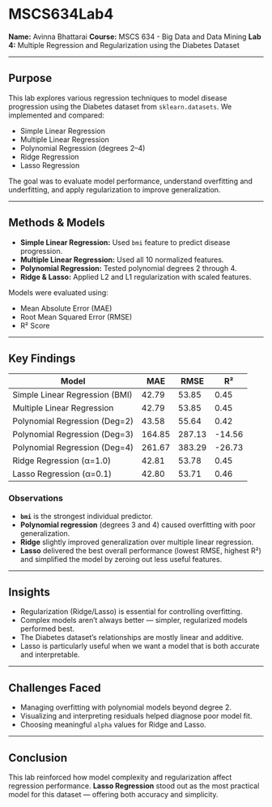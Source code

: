 # MSCS634Lab4

**Name:** Avinna Bhattarai 
**Course:** MSCS 634 - Big Data and Data Mining
**Lab 4:** Multiple Regression and Regularization using the Diabetes Dataset

---

##  Purpose

This lab explores various regression techniques to model disease progression using the Diabetes dataset from `sklearn.datasets`. We implemented and compared:

- Simple Linear Regression
- Multiple Linear Regression
- Polynomial Regression (degrees 2–4)
- Ridge Regression
- Lasso Regression

The goal was to evaluate model performance, understand overfitting and underfitting, and apply regularization to improve generalization.

---

##  Methods & Models

- **Simple Linear Regression:** Used `bmi` feature to predict disease progression.
- **Multiple Linear Regression:** Used all 10 normalized features.
- **Polynomial Regression:** Tested polynomial degrees 2 through 4.
- **Ridge & Lasso:** Applied L2 and L1 regularization with scaled features.

Models were evaluated using:
- Mean Absolute Error (MAE)
- Root Mean Squared Error (RMSE)
- R² Score

---

##  Key Findings

| Model                            | MAE   | RMSE  | R²     |
|----------------------------------|-------|--------|--------|
| Simple Linear Regression (BMI)  | 42.79 | 53.85  | 0.45   |
| Multiple Linear Regression       | 42.79 | 53.85  | 0.45   |
| Polynomial Regression (Deg=2)   | 43.58 | 55.64  | 0.42   |
| Polynomial Regression (Deg=3)   | 164.85| 287.13 | -14.56 |
| Polynomial Regression (Deg=4)   | 261.67| 383.29 | -26.73 |
| Ridge Regression (α=1.0)         | 42.81 | 53.78  | 0.45   |
| Lasso Regression (α=0.1)         | 42.80 | 53.71  | 0.46   |

###  Observations

- **`bmi`** is the strongest individual predictor.
- **Polynomial regression** (degrees 3 and 4) caused overfitting with poor generalization.
- **Ridge** slightly improved generalization over multiple linear regression.
- **Lasso** delivered the best overall performance (lowest RMSE, highest R²) and simplified the model by zeroing out less useful features.

---

##  Insights

- Regularization (Ridge/Lasso) is essential for controlling overfitting.
- Complex models aren’t always better — simpler, regularized models performed best.
- The Diabetes dataset’s relationships are mostly linear and additive.
- Lasso is particularly useful when we want a model that is both accurate and interpretable.

---

##  Challenges Faced

- Managing overfitting with polynomial models beyond degree 2.
- Visualizing and interpreting residuals helped diagnose poor model fit.
- Choosing meaningful `alpha` values for Ridge and Lasso.

---

##  Conclusion

This lab reinforced how model complexity and regularization affect regression performance. **Lasso Regression** stood out as the most practical model for this dataset — offering both accuracy and simplicity.


